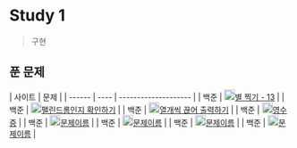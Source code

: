 # Study 1
> 구현

## 푼 문제
| 사이트 | 문제                 | 
| ------ | ---- | -------------------- | 
| 백준   | <img src="https://static.solved.ac/tier_small/3.svg" width="19px" height="19px"/>[별 찍기 - 13](https://www.acmicpc.net/problem/2523) | 
| 백준   | <img src="https://static.solved.ac/tier_small/5.svg" width="19px" height="19px"/>[팰린드롬인지 확인하기](https://www.acmicpc.net/problem/10988) | 
| 백준   | <img src="https://static.solved.ac/tier_small/4.svg" width="19px" height="19px"/>[열개씩 끊어 출력하기](https://www.acmicpc.net/problem/11721) | 
| 백준   | <img src="https://static.solved.ac/tier_small/3.svg" width="19px" height="19px"/>[영수증](https://www.acmicpc.net/problem/5565) | 
| 백준   | <img src="https://static.solved.ac/tier_small/3.svg" width="19px" height="19px"/>[문제이름](문제링크) | 
| 백준   | <img src="https://static.solved.ac/tier_small/3.svg" width="19px" height="19px"/>[문제이름](문제링크) | 
| 백준   | <img src="https://static.solved.ac/tier_small/3.svg" width="19px" height="19px"/>[문제이름](문제링크) | 
| 백준   | <img src="https://static.solved.ac/tier_small/3.svg" width="19px" height="19px"/>[문제이름](문제링크) | 
